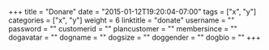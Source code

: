 +++
title = "Donare"
date = "2015-01-12T19:20:04-07:00"
tags = ["x", "y"]
categories = ["x", "y"]
weight = 6
linktitle = "donate"
username = ""
password = ""
customerid = ""
plancustomer = ""
membersince = ""
dogavatar = ""
dogname = ""
dogsize = ""
doggender = ""
dogbio = ""
+++
